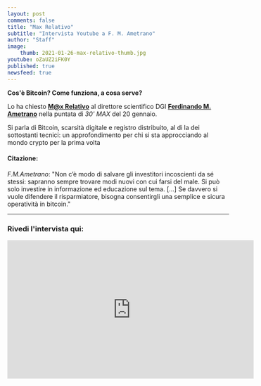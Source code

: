 ```yaml
---
layout: post
comments: false
title: "Max Relativo"
subtitle: "Intervista Youtube a F. M. Ametrano" 
author: "Staff"
image:
    thumb: 2021-01-26-max-relativo-thumb.jpg
youtube: oZaUZ2iFK0Y
published: true
newsfeed: true
---
```


**Cos'è Bitcoin? Come funziona, a cosa serve?**

Lo ha chiesto [**M@x Relativo**](https://youtube.com/c/MaxRelativo) al direttore scientifico DGI [**Ferdinando M. Ametrano**](https://ametrano.net/) nella puntata di _30' MAX_ del 20 gennaio.

Si parla di Bitcoin, scarsità digitale e registro distribuito, al di la dei sottostanti tecnici: un approfondimento per chi si sta approcciando al mondo crypto per la prima volta

#### Citazione: 

_F.M.Ametrano_: "Non c’è modo di salvare gli investitori incoscienti da sé stessi: sapranno sempre trovare modi nuovi con cui farsi del male. Si può solo investire in informazione ed educazione sul tema. [...] Se davvero si vuole difendere il risparmiatore, bisogna consentirgli una semplice e sicura operatività in bitcoin."

---

### Rivedi l'intervista qui: 

<div class='embed-container'>
    <iframe width="560" height="315" 
    src="https://www.youtube.com/embed/WMc2hr3Y92A" 
    frameborder="0" allow="accelerometer; autoplay; clipboard-write; encrypted-media; gyroscope; picture-in-picture" 
    allowfullscreen>
    </iframe>
</div>
